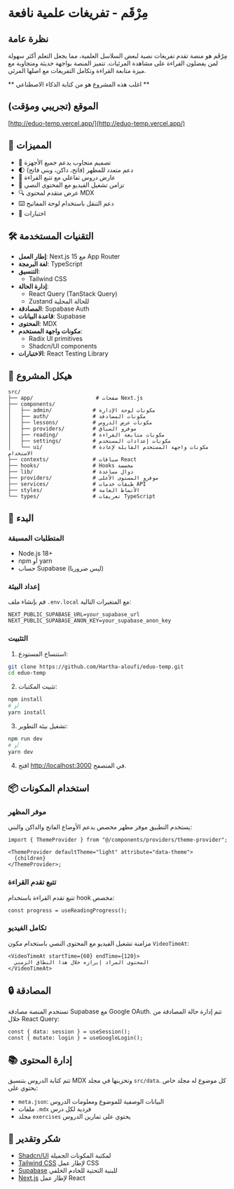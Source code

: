 
# مِرْقَم - تفريغات علمية نافعة


## نظرة عامة

مِرْقَم هو منصة تقدم تفريغات نصية لبعض السلاسل العلمية، مما يجعل التعلم أكثر سهولة لمن يفضلون القراءة على مشاهدة المرئيات. تتميز المنصة بواجهة حديثة ومتجاوبة مع ميزة متابعة القراءة وتكامل التفريغات مع اصلها المرئي.

** اغلب هذه المشروع هو من كتابة الذكاء الاصطناعي **

## الموقع (تجريبي ومؤقت)
[http://eduo-temp.vercel.app/](http://eduo-temp.vercel.app/)


## 🚀 المميزات

- 📱 تصميم متجاوب يدعم جميع الأجهزة
- 🌓 دعم متعدد للمظهر (فاتح، داكن، وبني فاتح)
- 📖 عارض دروس تفاعلي مع تتبع القراءة
- 🎥 تزامن تشغيل الفيديو مع المحتوى النصي
- 🔍 عرض متقدم لمحتوى MDX
- ⌨️ دعم التنقل باستخدام لوحة المفاتيح
- 🎯 اختبارات

## 🛠️ التقنيات المستخدمة

- **إطار العمل**: Next.js 15 مع App Router
- **لغة البرمجة**: TypeScript
- **التنسيق**:
  - Tailwind CSS
- **إدارة الحالة**:
  - React Query (TanStack Query)
  - Zustand للحالة المحلية
- **المصادقة**: Supabase Auth
- **قاعدة البيانات**: Supabase
- **المحتوى**: MDX
- **مكونات واجهة المستخدم**:
  - Radix UI primitives
  - Shadcn/UI components
- **الاختبارات**: React Testing Library

## 📁 هيكل المشروع

```
src/
├── app/                    # صفحات Next.js
├── components/
│   ├── admin/             # مكونات لوحة الإدارة
│   ├── auth/              # مكونات المصادقة
│   ├── lessons/           # مكونات عرض الدروس
│   ├── providers/         # موفرو السياق
│   ├── reading/           # مكونات متابعة القراءة
│   ├── settings/          # مكونات إعدادات المستخدم
│   └── ui/                # مكونات واجهة المستخدم القابلة لإعادة الاستخدام
├── contexts/              # سياقات React
├── hooks/                 # Hooks مخصصة
├── lib/                   # دوال مساعدة
├── providers/             # موفرو المستوى الأعلى
├── services/              # طبقات خدمات API
├── styles/                # الأنماط العامة
└── types/                 # تعريفات TypeScript
```

## 🚀 البدء

### المتطلبات المسبقة

- Node.js 18+
- npm أو yarn
- حساب Supabase (ليس ضروريا)

### إعداد البيئة

قم بإنشاء ملف `.env.local` مع المتغيرات التالية:

```env
NEXT_PUBLIC_SUPABASE_URL=your_supabase_url
NEXT_PUBLIC_SUPABASE_ANON_KEY=your_supabase_anon_key
```

### التثبيت

1. استنساخ المستودع:

```bash
git clone https://github.com/Hartha-aloufi/eduo-temp.git
cd eduo-temp
```

2. تثبيت المكتبات:

```bash
npm install
# أو
yarn install
```

3. تشغيل بيئة التطوير:

```bash
npm run dev
# أو
yarn dev
```

4. افتح [http://localhost:3000](http://localhost:3000) في المتصفح.

## 📦 استخدام المكونات

### موفر المظهر

يستخدم التطبيق موفر مظهر مخصص يدعم الأوضاع الفاتح والداكن والبني:

```tsx
import { ThemeProvider } from "@/components/providers/theme-provider";

<ThemeProvider defaultTheme="light" attribute="data-theme">
  {children}
</ThemeProvider>;
```

### تتبع تقدم القراءة

تتبع تقدم القراءة باستخدام hook مخصص:

```tsx
const progress = useReadingProgress();
```

### تكامل الفيديو

مزامنة تشغيل الفيديو مع المحتوى النصي باستخدام مكون `VideoTimeAt`:

```tsx
<VideoTimeAt startTime={60} endTime={120}>
  المحتوى المراد إبرازه خلال هذا النطاق الزمني
</VideoTimeAt>
```

## 🔒 المصادقة

تستخدم المنصة مصادقة Supabase مع Google OAuth. تتم إدارة حالة المصادقة من خلال React Query:

```tsx
const { data: session } = useSession();
const { mutate: login } = useGoogleLogin();
```

## 📚 إدارة المحتوى

تتم كتابة الدروس بتنسيق MDX وتخزينها في مجلد `src/data`. كل موضوع له مجلد خاص يحتوي على:

- `meta.json`: البيانات الوصفية للموضوع ومعلومات الدروس
- ملفات `.mdx` فردية لكل درس
- مجلد `exercises` يحتوي على تمارين الدروس

## 🙏 شكر وتقدير

- [Shadcn/UI](https://ui.shadcn.com/) لمكتبة المكونات الجميلة
- [Tailwind CSS](https://tailwindcss.com/) لإطار عمل CSS
- [Supabase](https://supabase.com/) للبنية التحتية للخادم الخلفي
- [Next.js](https://nextjs.org/) لإطار عمل React
